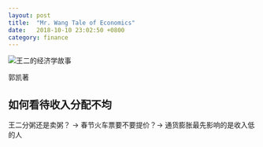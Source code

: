 ```yaml
---
layout: post
title:  "Mr. Wang Tale of Economics"
date:   2018-10-10 23:02:50 +0800
category: finance
---
```

![王二的经济学故事](http://img2.imgtn.bdimg.com/it/u=541880541,2632562555&fm=26&gp=0.jpg)

郭凯著

## 如何看待收入分配不均


王二分粥还是卖粥？ -> 春节火车票要不要提价？-> 通货膨胀最先影响的是收入低的人





